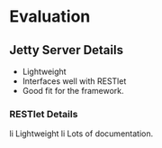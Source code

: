 # Evaluation

## Jetty Server Details

* Lightweight
* Interfaces well with RESTlet
* Good fit for the framework.

### RESTlet Details

li Lightweight
li Lots of documentation.
